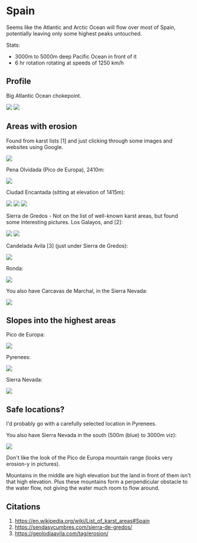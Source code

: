 # Spain

Seems like the Atlantic and Arctic Ocean will flow over most of Spain, potentially leaving only some highest peaks untouched.

Stats:
- 3000m to 5000m deep Pacific Ocean in front of it
- 6 hr rotation rotating at speeds of 1250 km/h

## Profile

Big Atlantic Ocean chokepoint.

![](img/profile.jpg)
![](img/profile2.png)

## Areas with erosion

Found from karst lists [1] and just clicking through some images and websites using Google.

![](img/erosion.jpg)

Pena Olvidada (Pico de Europa), 2410m:

![](img/pico-europa.jpg)

Ciudad Encantada (sitting at elevation of 1415m):

![](img/ciudad1.jpg)
![](img/ciudad2.jpg)
![](img/ciudad3.jpg)

Sierra de Gredos - Not on the list of well-known karst areas, but found some interesting pictures. Los Galayos, and [2]:

![](img/los-galayos-sierra-de-gredos.jpg)
![](img/sierra-de-gredos.webp)

Candelada Avila [3] (just under Sierra de Gredos):

![](img/candelada-avila.webp)

Ronda:

![](img/ronda.jpg)

You also have Carcavas de Marchal, in the Sierra Nevada:

![](img/carcavas.jpg)

## Slopes into the highest areas

Pico de Europa:

![](img/elevation.png)

Pyrenees:

![](img/elevation2.png)

Sierra Nevada:

![](img/elevation3.png)

## Safe locations?

I'd probably go with a carefully selected location in Pyrenees.

You also have Sierra Nevada in the south (500m (blue) to 3000m viz):

![](img/sierra.png)

Don't like the look of the Pico de Europa mountain range (looks very erosion-y in pictures).

Mountains in the middle are high elevation but the land in front of them isn't that high elevation. Plus these mountains form a perpendicular obstacle to the water flow, not giving the water much room to flow around.

## Citations

1. https://en.wikipedia.org/wiki/List_of_karst_areas#Spain
2. https://sendasycumbres.com/sierra-de-gredos/
3. https://geolodiaavila.com/tag/erosion/